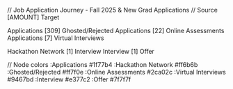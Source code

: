 // Job Application Journey - Fall 2025 & New Grad Applications
//         Source [AMOUNT] Target

Applications [309] Ghosted/Rejected
Applications [22] Online Assessments
Applications [7] Virtual Interviews

Hackathon Network [1] Interview
Interview [1] Offer

// Node colors
:Applications #1f77b4
:Hackathon Network #ff6b6b
:Ghosted/Rejected #ff7f0e
:Online Assessments #2ca02c
:Virtual Interviews #9467bd
:Interview #e377c2
:Offer #7f7f7f